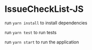 # IssueCheckList-JS

run ``` yarn install ``` to install dependencies

run ``` yarn test ``` to run tests 

run ``` yarn start ``` to run the application